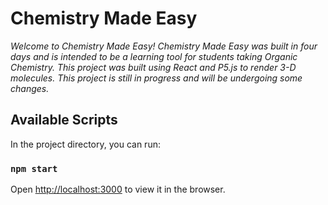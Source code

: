 # Chemistry Made Easy

_Welcome to Chemistry Made Easy! Chemistry Made Easy was built in four days and is intended to be a learning tool for students taking Organic Chemistry. This project was built using React and P5.js to render 3-D molecules. This project is still in progress and will be undergoing some changes._



## Available Scripts

In the project directory, you can run:

### `npm start`

Open [http://localhost:3000](http://localhost:3000) to view it in the browser.




